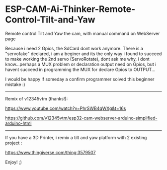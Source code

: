 # ESP-CAM-Ai-Thinker-Remote-Control-Tilt-and-Yaw
Remote control Tilt and Yaw the cam, with manual command on WebServer page

Because i need 2 Gpios, the SdCard dont work anymore.
There is a "servofake" declared, i am a beginer and its the only way i found to succeed to make working the 2nd servo (ServoRotate), dont ask me why, i dont know...perhaps a MUX problem or declaration output need on Gpios, but i havent succeed in programming the MUX for declare Gpios to OUTPUT...

I would be happy if someday a confirm programmer solved this beginner mistake :)

---------------------------------------------------------------------------------------------------------------------------------

Remix of v12345vtm (thanks!):

https://www.youtube.com/watch?v=PhrSWB4qWXg&t=16s

https://github.com/v12345vtm/esp32-cam-webserver-arduino-simplified-arduino-html

----------------------------------------------------------------------------------------------------------------------------------

If you have a 3D Printer, i remix a tilt and yaw platform with 2 existing project :

https://www.thingiverse.com/thing:3579507


Enjoy!
;)

